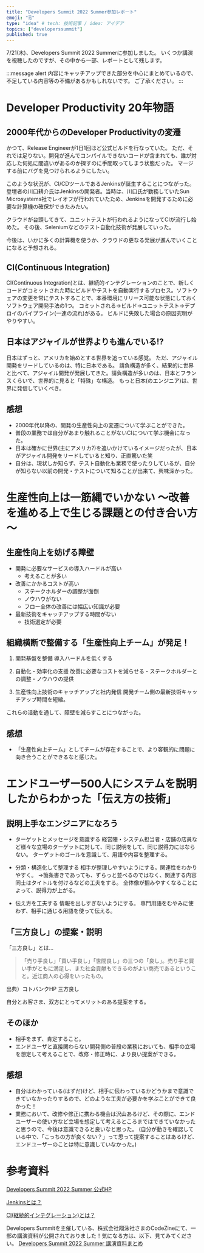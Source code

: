 ```yaml
---
title: "Developers Summit 2022 Summer参加レポート"
emoji: "🗒"
type: "idea" # tech: 技術記事 / idea: アイデア
topics: ["developerssummit"]
published: true
---
```


7/21(木)、Developers Summit 2022 Summerに参加しました。
いくつか講演を視聴したのですが、その中から一部、レポートとして残します。

:::message alert
内容にキャッチアップできた部分を中心にまとめているので、不足している内容等の不備があるかもしれないです。
ご了承ください。
:::

# Developer Productivity 20年物語
## 2000年代からのDeveloper Productivityの変遷
かつて、Release Engineerが1日1回ほど公式ビルドを行なっていた。
ただ、それでは足りない。開発が進んでコンパイルできないコードが含まれても、誰が対応した何処に間違いがあるのか探すのに手間取ってしまう状態だった。
マージする前にバグを見つけられるようにしたい。

このような状況が、CI/CDツールであるJenkinsが誕生することにつながった。
登壇者の川口耕介氏はJenkinsの開発者。当時は、川口氏が勤務していたSun Microsystems社でレイオフが行われていたため、Jenkinsを開発するために必要な計算機の確保ができたみたい。

クラウドが台頭してきて、ユニットテストが行われるようになってCIが流行し始めた。
その後、Seleniumなどのテスト自動化技術が発展していった。

今後は、いかに多くの計算機を使うか、クラウドの更なる発展が進んでいくことになると予想される。

## CI(Continuous Integration)
CI(Continuous Integration)とは、継続的インテグレーションのことで、新しくコードがコミットされた時にビルドやテストを自動実行するプロセス。ソフトウェアの変更を常にテストすることで、本番環境にリリース可能な状態にしておくソフトウェア開発手法の1つ。
コミットされる→ビルド→ユニットテスト→デプロイのパイプライン(一連の流れ)がある。
ビルドに失敗した場合の原因究明がやりやすい。

## 日本はアジャイルが世界よりも進んでいる!?
日本はずっと、アメリカを始めとする世界を追っている感覚。
ただ、アジャイル開発をリードしているのは、特に日本である。
請負構造が多く、結果的に世界と比べて、アジャイル開発が発展してきた。請負構造が多いのは、日本とフランスくらいで、世界的に見ると「特殊」な構造。
もっと日本(のエンジニア)は、世界に発信していくべき。

## 感想
- 2000年代以降の、開発の生産性向上の変遷について学ぶことができた。
- 普段の業務では自分があまり触れることがないCIについて学ぶ機会になった。
- 日本は確かに世界(主にアメリカ?)を追いかけているイメージだったが、日本がアジャイル開発をリードしていると知り、正直驚いた笑
- 自分は、現状しか知らず、テスト自動化も業務で使ったりしているが、自分が知らない以前の開発・テストについて知ることが出来て、興味深かった。

# 生産性向上は一筋縄でいかない ～改善を進める上で生じる課題との付き合い方～
## 生産性向上を妨げる障壁
- 開発に必要なサービスの導入ハードルが高い
    - 考えることが多い
- 改善にかかるコストが高い
    - ステークホルダーの調整が面倒
    - ノウハウがない
    - フロー全体の改善には幅広い知識が必要
- 最新技術をキャッチアップする時間がない
    - 技術選定が必要

## 組織横断で整備する「生産性向上チーム」が発足！
1. 開発基盤を整備
導入ハードルを低くする

2. 自動化・効率化の支援
改善に必要なコストを減らせる・ステークホルダーとの調整・ノウハウの提供

3. 生産性向上技術のキャッチアップと社内発信
開発チーム側の最新技術キャッチアップ時間を短縮。

これらの活動を通して、障壁を減らすことにつながった。

## 感想
- 「生産性向上チーム」としてチームが存在することで、より客観的に問題に向き合うことができるなと感じた。

# エンドユーザー500人にシステムを説明したからわかった「伝え方の技術」
## 説明上手なエンジニアになろう
- ターゲットとメッセージを意識する
経営陣・システム担当者・店舗の店員など様々な立場のターゲットに対して、同じ説明をして、同じ説得力にはならない。
ターゲットのゴールを意識して、用語や内容を整理する。

- 分類・構造化して整理する
相手が整理しやすいようにする。関連性をわかりやすく。
→箇条書きであっても、ずらっと並べるのではなく、関連する内容同士はタイトルを付けるなどの工夫をする。
全体像が掴みやすくなることによって、説得力が上がる。

- 伝え方を工夫する
情報を出しすぎないようにする。
専門用語をむやみに使わず、相手に通じる用語を使って伝える。

## 「三方良し」の提案・説明
「三方良し」とは...

>「売り手良し」「買い手良し」「世間良し」の三つの「良し」。売り手と買い手がともに満足し、また社会貢献もできるのがよい商売であるということ。近江商人の心得をいったもの。

出典）コトバンクHP 三方良し

自分とお客さま、双方にとってメリットのある提案をする。

## そのほか
- 相手をまず、肯定すること。
- エンドユーザと直接関わらない開発側の普段の業務においても、相手の立場を想定して考えることで、改修・修正時に、より良い提案ができる。

## 感想
- 自分はわかっている(はずだ)けど、相手に伝わっているかどうかまで意識できていなかったりするので、どのような工夫が必要かを学ぶことができて良かった！
- 業務において、改修や修正に携わる機会は沢山あるけど、その際に、エンドユーザーの使い方など立場を想定して考えるところまではできていなかったと思うので、今後は意識できると良いなと思った。
(自分が動きを確認している中で、「こっちの方が良くない？」って思って提案することはあるけど、エンドユーザーのことは特に意識していなかった。)

# 参考資料
[Developers Summit 2022 Summer 公式HP](https://event.shoeisha.jp/devsumi/20220721)

[Jenkinsとは？](https://cloudbees.techmatrix.jp/jenkins/)

[CI(継続的インテグレーション)とは？](https://cloudbees.techmatrix.jp/devops/ci/)

Developers Summitを主催している、株式会社翔泳社さまのCodeZineにて、一部の講演資料が公開されておりました！気になる方は、以下、見てみてください。
[Developers Summit 2022 Summer 講演資料まとめ](https://codezine.jp/devonline/archive/7)